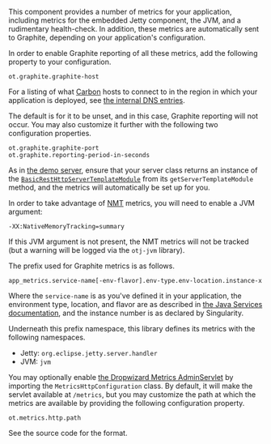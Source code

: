 This component provides a number of metrics for your application,
including metrics for the embedded Jetty component, the JVM, and a
rudimentary health-check.  In addition, these metrics are automatically
sent to Graphite, depending on your application's configuration.

In order to enable Graphite reporting of all these metrics, add the
following property to your configuration.

    ot.graphite.graphite-host

For a listing of what [Carbon][1] hosts to connect to in the region in
which your application is deployed, see [the internal DNS entries][2].

The default is for it to be unset, and in this case, Graphite reporting
will not occur.  You may also customize it further with the following
two configuration properties.

    ot.graphite.graphite-port
    ot.graphite.reporting-period-in-seconds

As in [the demo server][3], ensure that your server class returns an
instance of the [`BasicRestHttpServerTemplateModule`][4] from its
`getServerTemplateModule` method, and the metrics will automatically be
set up for you.

In order to take advantage of [NMT][5] metrics, you will need to enable
a JVM argument:

    -XX:NativeMemoryTracking=summary

If this JVM argument is not present, the NMT metrics will not be
tracked (but a warning will be logged via the `otj-jvm` library).

The prefix used for Graphite metrics is as follows.

    app_metrics.service-name[-env-flavor].env-type.env-location.instance-x

Where the `service-name` is as you've defined it in your application,
the environment type, location, and flavor are as described in [the Java
Services documentation][6], and the instance number is as declared by
Singularity.

Underneath this prefix namespace, this library defines its metrics with
the following namespaces.

- Jetty: `org.eclipse.jetty.server.handler`
- JVM: `jvm`

You may optionally enable [the Dropwizard Metrics AdminServlet][7] by
importing the `MetricsHttpConfiguration` class.  By default, it will
make the servlet available at `/metrics`, but you may customize the path
at which the metrics are available by providing the following
configuration property.

    ot.metrics.http.path

See the source code for the format.

[1]: https://github.com/graphite-project/carbon
[2]: https://github.com/opentable/ot-dns/blob/master/internal/otenv.com.db
[3]: https://github.com/opentable/service-demo
[4]: https://github.com/opentable/otj-server/blob/master/templates/src/main/java/com/opentable/server/templates/BasicRestHttpServerTemplateModule.java
[5]: https://docs.oracle.com/javase/8/docs/technotes/guides/troubleshoot/tooldescr007.html
[6]: https://wiki.otcorp.opentable.com/display/CP/ArchTeam+Java+Services
[7]: http://metrics.dropwizard.io/3.1.0/manual/servlets/#adminservlet
